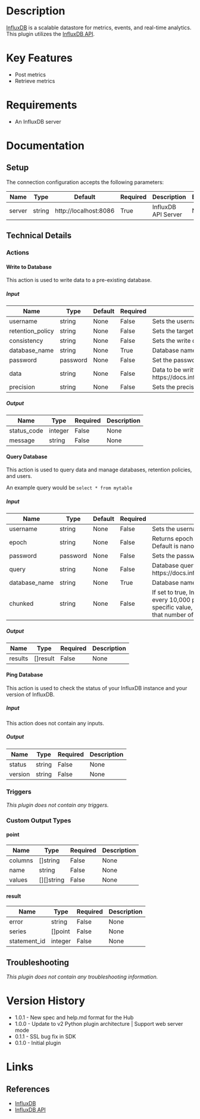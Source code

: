 # Description

[InfluxDB](https://docs.influxdata.com/influxdb) is a scalable datastore for metrics, events, and real-time analytics.
This plugin utilizes the [InfluxDB API](https://docs.influxdata.com/influxdb/v1.2/tools/api/).

# Key Features

* Post metrics
* Retrieve metrics

# Requirements

* An InfluxDB server

# Documentation

## Setup

The connection configuration accepts the following parameters:

|Name|Type|Default|Required|Description|Enum|
|----|----|-------|--------|-----------|----|
|server|string|http\://localhost\:8086|True|InfluxDB API Server|None|

## Technical Details

### Actions

#### Write to Database

This action is used to write data to a pre-existing database.

##### Input

|Name|Type|Default|Required|Description|Enum|
|----|----|-------|--------|-----------|----|
|username|string|None|False|Sets the username for authentication|None|
|retention_policy|string|None|False|Sets the target retention policy for the write|None|
|consistency|string|None|False|Sets the write consistency for the point. One of [any,one,quorum,all]|None|
|database_name|string|None|True|Database name|None|
|password|password|None|False|Set the password for authentication|None|
|data|string|None|False|Data to be written into the database. Must be in Line Protocol format. See https\://docs.influxdata.com/influxdb/v1.2/write_protocols/line_protocol_tutorial/|None|
|precision|string|None|False|Sets the precision for the supplied Unix time values|None|

##### Output

|Name|Type|Required|Description|
|----|----|--------|-----------|
|status_code|integer|False|None|
|message|string|False|None|

#### Query Database

This action is used to query data and manage databases, retention policies, and users.

An example query would be `select * from mytable`

##### Input

|Name|Type|Default|Required|Description|Enum|
|----|----|-------|--------|-----------|----|
|username|string|None|False|Sets the username for authentication|None|
|epoch|string|None|False|Returns epoch timestamps with the specified precision. Default is nanoseconds|None|
|password|password|None|False|Sets the password for authentication|None|
|query|string|None|False|Database query. Must follow InfluxQL syntax. See https\://docs.influxdata.com/influxdb/v1.2/query_language/|None|
|database_name|string|None|True|Database name|None|
|chunked|string|None|False|If set to true, InfluxDB chunks responses by series or by every 10,000 points, whichever occurs first. If set to a specific value, InfluxDB chunks responses by series or by that number of points|None|

##### Output

|Name|Type|Required|Description|
|----|----|--------|-----------|
|results|[]result|False|None|

#### Ping Database

This action is used to check the status of your InfluxDB instance and your version of InfluxDB.

##### Input

This action does not contain any inputs.

##### Output

|Name|Type|Required|Description|
|----|----|--------|-----------|
|status|string|False|None|
|version|string|False|None|

### Triggers

_This plugin does not contain any triggers._

### Custom Output Types

#### point

|Name|Type|Required|Description|
|----|----|--------|-----------|
|columns|[]string|False|None|
|name|string|False|None|
|values|[][]string|False|None|

#### result

|Name|Type|Required|Description|
|----|----|--------|-----------|
|error|string|False|None|
|series|[]point|False|None|
|statement_id|integer|False|None|

## Troubleshooting

_This plugin does not contain any troubleshooting information._

# Version History

* 1.0.1 - New spec and help.md format for the Hub
* 1.0.0 - Update to v2 Python plugin architecture | Support web server mode
* 0.1.1 - SSL bug fix in SDK
* 0.1.0 - Initial plugin

# Links

## References

* [InfluxDB](https://docs.influxdata.com/influxdb)
* [InfluxDB API](https://docs.influxdata.com/influxdb/v1.2/tools/api/)
